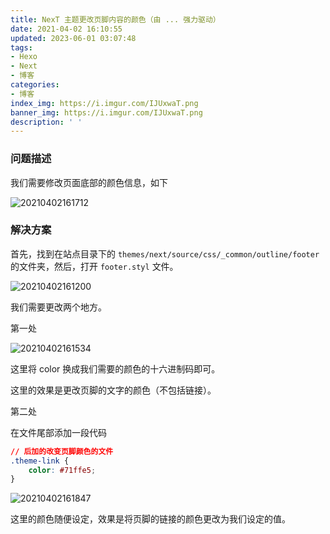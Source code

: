 ```yaml
---
title: NexT 主题更改页脚内容的颜色（由 ... 强力驱动）
date: 2021-04-02 16:10:55
updated: 2023-06-01 03:07:48
tags:
- Hexo
- Next
- 博客
categories:
- 博客
index_img: https://i.imgur.com/IJUxwaT.png
banner_img: https://i.imgur.com/IJUxwaT.png
description: ' '
---
```


### 问题描述

我们需要修改页面底部的颜色信息，如下

![20210402161712](https://cdn.jsdelivr.net/gh/fanlumaster/BlogMaps@master/blogs/pictures/20210402161712.png)

### 解决方案

首先，找到在站点目录下的 `themes/next/source/css/_common/outline/footer` 的文件夹，然后，打开 `footer.styl` 文件。

![20210402161200](https://cdn.jsdelivr.net/gh/fanlumaster/BlogMaps@master/blogs/pictures/20210402161200.png)

我们需要更改两个地方。

第一处

![20210402161534](https://cdn.jsdelivr.net/gh/fanlumaster/BlogMaps@master/blogs/pictures/20210402161534.png)

这里将 color 换成我们需要的颜色的十六进制码即可。

这里的效果是更改页脚的文字的颜色（不包括链接）。

第二处

在文件尾部添加一段代码

```css
// 后加的改变页脚颜色的文件
.theme-link {
    color: #71ffe5;
}
```

![20210402161847](https://cdn.jsdelivr.net/gh/fanlumaster/BlogMaps@master/blogs/pictures/20210402161847.png)

这里的颜色随便设定，效果是将页脚的链接的颜色更改为我们设定的值。